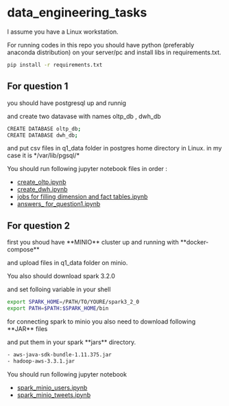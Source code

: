 # data_engineering_tasks
<p>I assume you have a Linux workstation.</p>
<p>For running codes in this repo you should have python (preferably anaconda distribution) on your server/pc and install libs in requirements.txt.</p>

```sh
pip install -r requirements.txt
```
## For question 1
<p>you should have postgresql up and runnig</p>
<p>and create two datavase with names oltp_db , dwh_db</p>

```sh
CREATE DATABASE oltp_db;
CREATE DATABASE dwh_db;
```
<p>and put csv files in q1_data folder in postgres home directory in Linux. in my case it is */var/lib/pgsql/* </p>

You should run following jupyter notebook files in order :

- [create_oltp.ipynb](https://github.com/abdsh/data_engineering_tasks/blob/main/create_oltp.ipynb)
- [create_dwh.ipynb](https://github.com/abdsh/data_engineering_tasks/blob/main/create_dwh.ipynb)
- [jobs for filling dimension and fact tables.ipynb](https://github.com/abdsh/data_engineering_tasks/blob/main/jobs%20for%20filling%20dimension%20and%20fact%20tables.ipynb)
- [answers_ for_question1.ipynb](https://github.com/abdsh/data_engineering_tasks/blob/main/answers_%20for_question1.ipynb)

## For question 2
<p>first you shoud have **MINIO** cluster up and running with **docker-compose** </p>
<p>and upload files in q1_data folder on minio.</p>
<p>You also should download spark 3.2.0</p>
<p>and set folloing variable in your shell </P>

```sh
export SPARK_HOME=/PATH/TO/YOURE/spark3_2_0
export PATH=$PATH:$SPARK_HOME/bin
```
<p>for connecting spark to minio you also need to download following **JAR** files</p>
<p>and put them in your spark **jars** directory.</p>

```sh
- aws-java-sdk-bundle-1.11.375.jar
- hadoop-aws-3.3.1.jar
```
You should run following jupyter notebook

- [spark_minio_users.ipynb](https://github.com/abdsh/data_engineering_tasks/blob/main/spark_minio_users.ipynb)
- [spark_minio_tweets.ipynb](https://github.com/abdsh/data_engineering_tasks/blob/main/spark_minio_tweets.ipynb)






